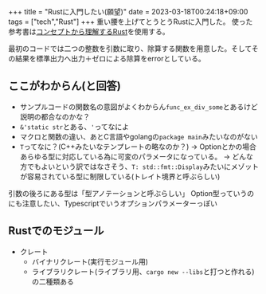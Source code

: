 +++
title = "Rustに入門したい(願望)"
date = 2023-03-18T00:24:18+09:00
tags = ["tech","Rust"]
+++
重い腰を上げてとうとうRustに入門した。
使った参考書は[コンセプトから理解するRust](https://gihyo.jp/book/2022/978-4-297-12562-2)を使用する。

最初のコードでは二つの整数を引数に取り、除算する関数を用意した。そしてその結果を標準出力へ出力＋ゼロによる除算をerrorとしている。

## ここがわからん(と回答)
- サンプルコードの関数名の意図がよくわからん`func_ex_div_some`とあるけど説明の都合なのかな？
- `&'static str`とある、`'`ってなによ
- マクロと関数の違い、あとC言語やgolangの`package main`みたいなのがない
- `T`ってなに？(C++みたいなテンプレートの略なのか？)
-> Option<T>とかの場合あらゆる型に対応している為に可変のパラメータになっている。
-> どんな方でもよいという訳ではなさそう、`T: std::fmt::Display`みたいにメゾットが容易されている型に制限している(トレイト境界と呼ぶらしい)

引数の後ろにある型は「型アノテーションと呼ぶらしい」
Option型っていうのにも注意したい、Typescriptでいうオプションパラメーターっぽい

## Rustでのモジュール

- クレート
  - バイナリクレート(実行モジュール用)
  - ライブラリクレート(ライブラリ用、`cargo new --libs`と打つと作れる)
の二種類ある